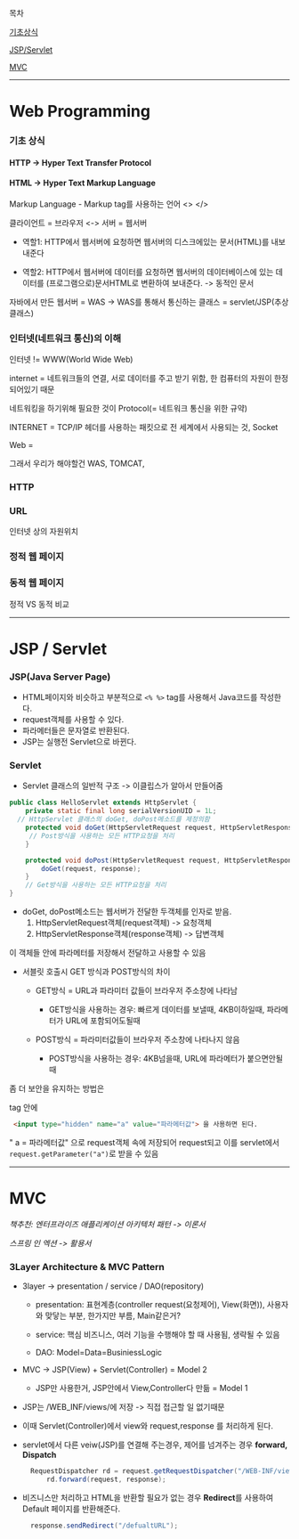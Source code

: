 목차

[기초상식](#기초-상식)

[JSP/Servlet](#JSP--Servlet)

[MVC](#MVC)

-----------------
# Web Programming

### 기초 상식
#### HTTP -> Hyper Text Transfer Protocol
#### HTML -> Hyper Text Markup Language
Markup Language - Markup tag를 사용하는 언어 <> </>

클라이언트 = 브라우저 <-> 서버 = 웹서버

* 역할1: HTTP에서 웹서버에 요청하면 웹서버의 디스크에있는 문서(HTML)를 내보내준다
  
* 역할2: HTTP에서 웹서버에 데이터를 요청하면 웹서버의 데이터베이스에 있는 데이터를 (프로그램으로)문서HTML로 변환하여 보내준다.
  -> 동적인 문서

자바에서 만든 웹서버 = WAS -> WAS를 통해서 통신하는 클래스 = servlet/JSP(추상클래스)


### 인터넷(네트워크 통신)의 이해
인터넷 != WWW(World Wide Web)

internet = 네트워크들의 연결, 서로 데이터를 주고 받기 위함, 한 컴퓨터의 자원이 한정되어있기 때문

네트워킹을 하기위해 필요한 것이 Protocol(= 네트워크 통신을 위한 규약)

INTERNET = TCP/IP 헤더를 사용하는 패킷으로 전 세계에서 사용되는 것, Socket

Web = 

그래서 우리가 해야할건 WAS, TOMCAT, 

### HTTP

### URL

인터넷 상의 자원위치

### 정적 웹 페이지
### 동적 웹 페이지

정적 VS 동적 비교

------------------
# JSP / Servlet

### JSP(Java Server Page)

* HTML페이지와 비슷하고 부분적으로 ```<% %>``` tag를 사용해서 Java코드를 작성한다.
* request객체를 사용할 수 있다.
* 파라메터들은 문자열로 반환된다.
* JSP는 실행전 Servlet으로 바뀐다.


### Servlet

* Servlet 클래스의 일반적 구조 -> 이클립스가 알아서 만들어줌
```java
public class HelloServlet extends HttpServlet {
	private static final long serialVersionUID = 1L;
  // HttpServlet 클래스의 doGet, doPost메소드를 제정의함
	protected void doGet(HttpServletRequest request, HttpServletResponse response) throws ServletException, IOException {
     // Post방식을 사용하는 모든 HTTP요청을 처리
	}

	protected void doPost(HttpServletRequest request, HttpServletResponse response) throws ServletException, IOException {
		doGet(request, response);
	}
    // Get방식을 사용하는 모든 HTTP요청을 처리
}
```
* doGet, doPost메소드는 웹서버가 전달한 두객체를 인자로 받음.
  1) HttpServletRequest객체(request객체) -> 요청객체
  2) HttpServletResponse객체(response객체) -> 답변객체

이 객체들 안에 파라메터를 저장해서 전달하고 사용할 수 있음  

* 서블릿 호출시 GET 방식과 POST방식의 차이
  * GET방식 = URL과 파라미터 값들이 브라우저 주소창에 나타남
    * GET방식을 사용하는 경우: 빠르게 데이터를 보낼때, 4KB이하일때, 파라메터가 URL에 포함되어도될때 

  * POST방식 = 파라미터값들이 브라우저 주소창에 나타나지 않음
    * POST방식을 사용하는 경우: 4KB넘을때, URL에 파라메터가 붙으면안될때

 좀 더 보안을 유지하는 방법은 <form> tag 안에 
```html
 <input type="hidden" name="a" value="파라메터값"> 을 사용하면 된다.
```
 " a = 파라메터값" 으로 request객체 속에 저장되어 request되고 이를 servlet에서 ```request.getParameter("a")```로 받을 수 있음

-------------
# MVC
*책추천: 엔터프라이즈 애플리케이션 아키텍처 패턴 -> 이론서*

*스프링 인 엑션 -> 활용서*

### 3Layer Architecture & MVC Pattern

* 3layer -> presentation / service / DAO(repository)
  * presentation: 표현계층(controller request(요청제어), View(화면)), 사용자와 맞닿는 부분, 한가지만 부름, Main같은거? 
  
  * service: 핵심 비즈니스, 여러 기능을 수행해야 할 때 사용됨, 생략될 수 있음
  
  * DAO: Model=Data=BusiniessLogic
 
* MVC -> JSP(View) + Servlet(Controller) = Model 2
  *  JSP만 사용한거, JSP안에서 View,Controller다 만듦 =  Model 1

* JSP는 /WEB_INF/views/에 저장 -> 직접 접근할 일 없기때문

* 이때 Servlet(Controller)에서 view와 request,response 를 처리하게 된다.

* servlet에서 다른 veiw(JSP)를 연결해 주는경우, 제어를 넘겨주는 경우 **forward, Dispatch**
  ```java
    RequestDispatcher rd = request.getRequestDispatcher("/WEB-INF/views/deleteform.jsp"); // 
		rd.forward(request, response);
  ```

* 비즈니스만 처리하고 HTML을 반환할 필요가 없는 경우 **Redirect**를 사용하여 Default 페이지를 반환해준다.
  ```java
    response.sendRedirect("/defualtURL");
  ```
  
